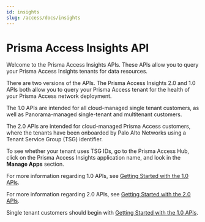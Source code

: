 ```yaml
---
id: insights
slug: /access/docs/insights
---
```


# Prisma Access Insights API

Welcome to the Prisma Access Insights APIs. These APIs allow you to query your Prisma Access
Insights tenants for data resources.

There are two versions of the APIs. The Prisma Access Insights 2.0 and 1.0 APIs both allow you to
query your Prisma Access tenant for the health of your Prisma Access network deployment.

The 1.0 APIs are intended for all cloud-managed single tenant customers, as well as Panorama-managed
single-tenant and multitenant customers.

The 2.0 APIs are intended for cloud-managed Prisma Access customers, where the tenants have been
onboarded by Palo Alto Networks using a Tenant Service Group (TSG) identifier.

To see whether your tenant uses TSG IDs, go to the Prisma Access Hub, click on the Prisma Access
Insights application name, and look in the **Manage Apps** section.

For more information regarding 1.0 APIs, see [Getting Started with the 1.0 APIs](/sase/docs/insights/getting_started-10).

For more information regarding 2.0 APIs, see [Getting Started with the 2.0 APIs](/sase/docs/insights/getting_started-20).

Single tenant customers should begin with [Getting Started with the 1.0 APIs](/sase/docs/insights/getting_started-10/).
